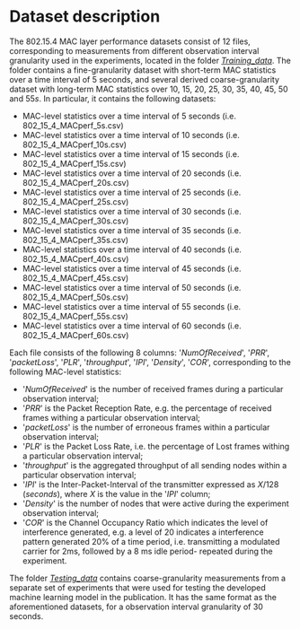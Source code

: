 # Dataset description

The 802.15.4 MAC layer performance datasets consist of 12 files, corresponding to measurements from different observation
interval granularity used in the experiments, located in the folder [*Training_data*](Training_data/). The folder contains a fine-granularity
dataset with short-term MAC statistics over a time interval of 5 seconds, and several derived coarse-granularity 
dataset with long-term MAC statistics over 10, 15, 20, 25, 30, 35, 40, 45, 50 and 55*s*.
In particular, it contains the following datasets:
* MAC-level statistics over a time interval of 5 seconds (i.e. 802_15_4_MACperf_5s.csv)
* MAC-level statistics over a time interval of 10 seconds (i.e. 802_15_4_MACperf_10s.csv)
* MAC-level statistics over a time interval of 15 seconds (i.e. 802_15_4_MACperf_15s.csv)
* MAC-level statistics over a time interval of 20 seconds (i.e. 802_15_4_MACperf_20s.csv)
* MAC-level statistics over a time interval of 25 seconds (i.e. 802_15_4_MACperf_25s.csv)
* MAC-level statistics over a time interval of 30 seconds (i.e. 802_15_4_MACperf_30s.csv)
* MAC-level statistics over a time interval of 35 seconds (i.e. 802_15_4_MACperf_35s.csv)
* MAC-level statistics over a time interval of 40 seconds (i.e. 802_15_4_MACperf_40s.csv)
* MAC-level statistics over a time interval of 45 seconds (i.e. 802_15_4_MACperf_45s.csv)
* MAC-level statistics over a time interval of 50 seconds (i.e. 802_15_4_MACperf_50s.csv)
* MAC-level statistics over a time interval of 55 seconds (i.e. 802_15_4_MACperf_55s.csv)
* MAC-level statistics over a time interval of 60 seconds (i.e. 802_15_4_MACperf_60s.csv)


Each file consists of the following 8 columns: '*NumOfReceived*', '*PRR*', '*packetLoss*', '*PLR*', '*throughput*', '*IPI*', '*Density*', '*COR*',
corresponding to the following MAC-level statistics:
* '*NumOfReceived*' is the number of received frames during a particular observation interval;
* '*PRR*' is the Packet Reception Rate, e.g. the percentage of received frames withing a particular observation interval;
* '*packetLoss*' is the number of erroneous frames within a particular observation interval;
* '*PLR*' is the Packet Loss Rate, i.e. the percentage of Lost frames withing a particular observation interval;
* '*throughput*' is the aggregated throughput of all sending nodes within a particular observation interval;
* '*IPI*' is the Inter-Packet-Interval of the transmitter expressed as *X*/128 (*seconds*), where *X* is the value in the '*IPI*' column;
* '*Density*' is the number of nodes that were active during the experiment observation interval;
* '*COR*' is the Channel Occupancy Ratio which indicates the level of interference generated, e.g. a level of 20 indicates a interference pattern generated 20% of a time period, i.e. transmitting a modulated carrier for 2ms, followed by a 8 ms idle period- repeated during the experiment.


The folder [*Testing_data*](Testing_data/) contains coarse-granularity measurements from a separate set of experiments that were used for testing the developed machine learning model in the publication. It has the same format as the aforementioned datasets, for a observation interval granularity of 30 seconds.

